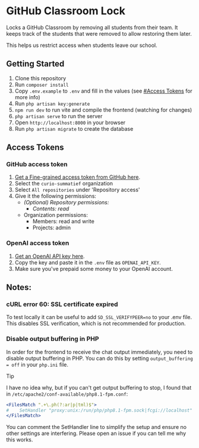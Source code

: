 # GitHub Classroom Lock

Locks a GitHub Classroom by removing all students from their team. It keeps track of the students that were removed to allow restoring them later.

This helps us restrict access when students leave our school.

## Getting Started

1. Clone this repository
2. Run `composer install`
3. Copy `.env.example` to `.env` and fill in the values (see [#Access Tokens](#access-tokens) for more info)
4. Run `php artisan key:generate`
5. `npm run dev` to run vite and compile the frontend (watching for changes)
6. `php artisan serve` to run the server
7. Open `http://localhost:8000` in your browser
8. Run `php artisan migrate` to create the database

## Access Tokens

### GitHub access token

1. [Get a Fine-grained access token from GitHub here](https://github.com/settings/personal-access-tokens/new).
2. Select the `curio-summatief` organization
3. Select `All repositories` under 'Repository access'
4. Give it the following permissions:
    * *(Optional) Repository permissions:*
        * *Contents: read*
    * Organization permissions:
        * Members: read and write
        * Projects: admin

### OpenAI access token

1. [Get an OpenAI API key here](https://platform.openai.com/api-keys).
2. Copy the key and paste it in the `.env` file as `OPENAI_API_KEY`.
3. Make sure you've prepaid some money to your OpenAI account.

## Notes:

### cURL error 60: SSL certificate expired

To test locally it can be useful to add `SD_SSL_VERIFYPEER=no` to your .env file. This disables SSL verification, which is not recommended for production.

### Disable output buffering in PHP

In order for the frontend to receive the chat output immediately, you need to disable output buffering in PHP. You can do this by setting `output_buffering = off` in your `php.ini` file.

> [!TIP]
> I have no idea why, but if you can't get output buffering to stop, I found that in `/etc/apache2/conf-available/php8.1-fpm.conf`:
> ```apache
> <FilesMatch ".+\.ph(?:ar|p|tml)$">
> #    SetHandler "proxy:unix:/run/php/php8.1-fpm.sock|fcgi://localhost"
> </FilesMatch>
> ```
> You can comment the SetHandler line to simplify the setup and ensure no other settings are interfering.
> Please open an issue if you can tell me why this works.
